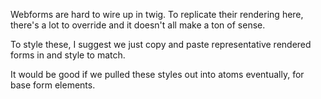 Webforms are hard to wire up in twig. To replicate
their rendering here, there's a lot to override and
it doesn't all make a ton of sense.

To style these, I suggest we just copy and paste 
representative rendered forms in and style to match.

It would be good if we pulled these styles out into 
atoms eventually, for base form elements.